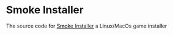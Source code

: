 # Smoke Installer

The source code for [Smoke Installer](https://github.com/smoke-installer/smoke-installer-app/) a Linux/MacOs game 
installer
